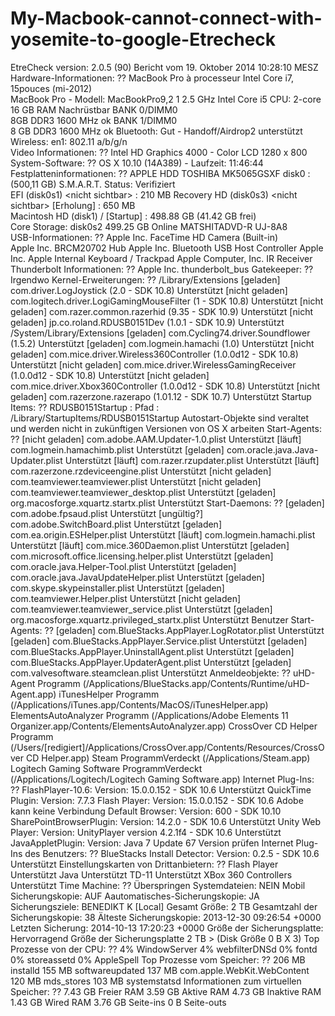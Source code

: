 My-Macbook-cannot-connect-with-yosemite-to-google-Etrecheck
===========================================================

EtreCheck version: 2.0.5 (90) 
Bericht vom 19. Oktober 2014 10:28:10 MESZ
Hardware-Informationen: ?? 	MacBook Pro à processeur Intel Core i7, 15pouces (mi-2012)  
MacBook Pro - Modell: MacBookPro9,2 	1 2.5 GHz Intel Core i5 CPU: 2-core 	16 GB RAM Nachrüstbar 
BANK 0/DIMM0 			
8GB DDR3 1600 MHz ok 
BANK 1/DIMM0 		
8 GB DDR3 1600 MHz ok
Bluetooth: Gut - Handoff/Airdrop2 unterstützt 	
Wireless:  en1: 802.11 a/b/g/n  
Video Informationen: ?? 	Intel HD Graphics 4000 -  		Color LCD 1280 x 800
System-Software: ?? 	OS X 10.10 (14A389) - Laufzeit: 11:46:44  
Festplatteninformationen: ?? 	APPLE HDD TOSHIBA MK5065GSXF disk0 : (500,11 GB) 	S.M.A.R.T. Status: Verifiziert 	
EFI (disk0s1) &lt;nicht sichtbar>  : 210 MB  		Recovery HD (disk0s3) &lt;nicht sichtbar>  [Erholung] : 650 MB  
Macintosh HD (disk1) /  [Startup] : 498.88 GB (41.42 GB frei) 	
Core Storage: disk0s2 499.25 GB Online  	MATSHITADVD-R   UJ-8A8   
USB-Informationen: ?? 	Apple Inc. FaceTime HD Camera (Built-in)  	
Apple Inc. BRCM20702 Hub  		Apple Inc. Bluetooth USB Host Controller 
Apple Inc. Apple Internal Keyboard / Trackpad  	Apple Computer, Inc. IR Receiver 
Thunderbolt Informationen: ?? 	Apple Inc. thunderbolt_bus  Gatekeeper: ?? 
Irgendwo  Kernel-Erweiterungen: ?? 		/Library/Extensions 	[geladen]	com.driver.LogJoystick (2.0 - SDK 10.8) Unterstützt 	[nicht geladen]	com.logitech.driver.LogiGamingMouseFilter (1 - SDK 10.8) Unterstützt 	[nicht geladen]	com.razer.common.razerhid (9.35 - SDK 10.9) Unterstützt 	[nicht geladen]	jp.co.roland.RDUSB0151Dev (1.0.1 - SDK 10.9) Unterstützt  		/System/Library/Extensions 	[geladen]	com.Cycling74.driver.Soundflower (1.5.2) Unterstützt 	[geladen]	com.logmein.hamachi (1.0) Unterstützt 	[nicht geladen]	com.mice.driver.Wireless360Controller (1.0.0d12 - SDK 10.8) Unterstützt 	[nicht geladen]	com.mice.driver.WirelessGamingReceiver (1.0.0d12 - SDK 10.8) Unterstützt 	[nicht geladen]	com.mice.driver.Xbox360Controller (1.0.0d12 - SDK 10.8) Unterstützt 	[nicht geladen]	com.razerzone.razerapo (1.01.12 - SDK 10.7) Unterstützt  Startup Items: ?? 	RDUSB0151Startup : Pfad : /Library/StartupItems/RDUSB0151Startup 	Autostart-Objekte sind veraltet und werden nicht in zukünftigen Versionen von OS X arbeiten  Start-Agents: ?? 	[nicht geladen]	com.adobe.AAM.Updater-1.0.plist Unterstützt 	[läuft]	com.logmein.hamachimb.plist Unterstützt 	[geladen]	com.oracle.java.Java-Updater.plist Unterstützt 	[läuft]	com.razer.rzupdater.plist Unterstützt 	[läuft]	com.razerzone.rzdeviceengine.plist Unterstützt 	[nicht geladen]	com.teamviewer.teamviewer.plist Unterstützt 	[nicht geladen]	com.teamviewer.teamviewer_desktop.plist Unterstützt 	[geladen]	org.macosforge.xquartz.startx.plist Unterstützt  Start-Daemons: ?? 	[geladen]	com.adobe.fpsaud.plist Unterstützt 	[ungültig?]	com.adobe.SwitchBoard.plist Unterstützt 	[geladen]	com.ea.origin.ESHelper.plist Unterstützt 	[läuft]	com.logmein.hamachi.plist Unterstützt 	[läuft]	com.mice.360Daemon.plist Unterstützt 	[geladen]	com.microsoft.office.licensing.helper.plist Unterstützt 	[geladen]	com.oracle.java.Helper-Tool.plist Unterstützt 	[geladen]	com.oracle.java.JavaUpdateHelper.plist Unterstützt 	[geladen]	com.skype.skypeinstaller.plist Unterstützt 	[geladen]	com.teamviewer.Helper.plist Unterstützt 	[nicht geladen]	com.teamviewer.teamviewer_service.plist Unterstützt 	[geladen]	org.macosforge.xquartz.privileged_startx.plist Unterstützt  Benutzer Start-Agents: ?? 	[geladen]	com.BlueStacks.AppPlayer.LogRotator.plist Unterstützt 	[geladen]	com.BlueStacks.AppPlayer.Service.plist Unterstützt 	[geladen]	com.BlueStacks.AppPlayer.UninstallAgent.plist Unterstützt 	[geladen]	com.BlueStacks.AppPlayer.UpdaterAgent.plist Unterstützt 	[geladen]	com.valvesoftware.steamclean.plist Unterstützt  Anmeldeobjekte: ?? 	uHD-Agent	Programm (/Applications/BlueStacks.app/Contents/Runtime/uHD-Agent.app) 	iTunesHelper	Programm (/Applications/iTunes.app/Contents/MacOS/iTunesHelper.app) 	ElementsAutoAnalyzer	Programm (/Applications/Adobe Elements 11 Organizer.app/Contents/ElementsAutoAnalyzer.app) 	CrossOver CD Helper	Programm (/Users/[redigiert]/Applications/CrossOver.app/Contents/Resources/CrossOver CD Helper.app) 	Steam	ProgrammVerdeckt (/Applications/Steam.app) 	Logitech Gaming Software	ProgrammVerdeckt (/Applications/Logitech/Logitech Gaming Software.app)  Internet Plug-Ins: ?? 	FlashPlayer-10.6: Version: 15.0.0.152 - SDK 10.6 Unterstützt 	QuickTime Plugin: Version: 7.7.3 	Flash Player: Version: 15.0.0.152 - SDK 10.6 Adobe kann keine Verbindung 	Default Browser: Version: 600 - SDK 10.10 	SharePointBrowserPlugin: Version: 14.2.0 - SDK 10.6 Unterstützt 	Unity Web Player: Version: UnityPlayer version 4.2.1f4 - SDK 10.6 Unterstützt 	JavaAppletPlugin: Version: Java 7 Update 67 Version prüfen 
Internet Plug-Ins des Benutzers: ?? 	BlueStacks Install Detector: Version: 0.2.5 - SDK 10.6 Unterstützt  Einstellungskarten von Drittanbietern: ?? 	Flash Player  Unterstützt 	Java  Unterstützt 	TD-11  Unterstützt 	XBox 360 Controllers  Unterstützt  Time Machine: ?? 	Überspringen Systemdateien: NEIN 	Mobil Sicherungskopie: AUF 	Aautomatisches-Sicherungskopie: JA  	Sicherungsziele: 		BENEDIKT K  [Local]  		Gesamt Größe: 2 TB 		Gesamtzahl der Sicherungskopie: 38 		Älteste Sicherungskopie: 2013-12-30 09:26:54 +0000 		Letzten Sicherung: 2014-10-13 17:20:23 +0000 
Größe der Sicherungsplatte: Hervorragend  		Größe der Sicherungsplatte 2 TB > (Disk Größe 0 B X 3) 
Top Prozesse von der CPU: ?? 	     4%	WindowServer 	     4%	webfilterDNSd 	     0%	fontd 	     0%	storeassetd 	     0%	AppleSpell  Top Prozesse vom Speicher: ?? 	206 MB	installd 	155 MB	softwareupdated 	137 MB	com.apple.WebKit.WebContent 	120 MB	mds_stores 	103 MB	systemstatsd  Informationen zum virtuellen Speicher: ?? 	7.43 GB	Freier RAM 	3.59 GB	Aktive RAM 	4.73 GB	Inaktive RAM 	1.43 GB	Wired RAM 	3.76 GB	Seite-ins 	0 B	Seite-outs
